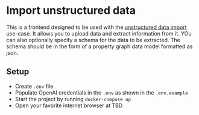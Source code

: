 # Import unstructured data

This is a frontend designed to be used with the [unstructured data import](https://github.com/neo4j/NaLLM/tree/main/use_cases/unstructured_data_import) use-case. It allows you to upload data and extract information from it. YOu can also optionally specify a schema for the data to be extracted. The schema should be in the form of a property graph data model formatted as json.

## Setup

- Create `.env` file
- Populate OpenAI credentials in the `.env` as shown in the `.env.example`
- Start the project by running `docker-compose up`
- Open your favorite internet browser at TBD
